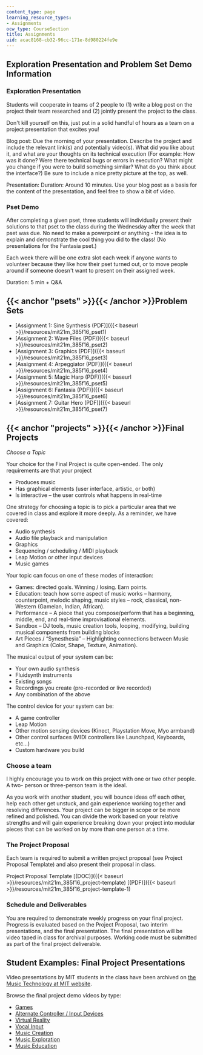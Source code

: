 ```yaml
---
content_type: page
learning_resource_types:
- Assignments
ocw_type: CourseSection
title: Assignments
uid: acac8168-cb32-96cc-171e-8d980224fe9e
---
```


Exploration Presentation and Problem Set Demo Information
---------------------------------------------------------

### Exploration Presentation

Students will cooperate in teams of 2 people to (1) write a blog post on the project their team researched and (2) jointly present the project to the class.

Don't kill yourself on this, just put in a solid handful of hours as a team on a project presentation that excites you!

Blog post: Due the morning of your presentation. Describe the project and include the relevant link(s) and potentially video(s). What did you like about it, and what are your thoughts on its technical execution (For example: How was it done? Were there technical bugs or errors in execution? What might you change if you were to build something similar? What do you think about the interface?) Be sure to include a nice pretty picture at the top, as well.

Presentation: Duration: Around 10 minutes. Use your blog post as a basis for the content of the presentation, and feel free to show a bit of video.

### Pset Demo

After completing a given pset, three students will individually present their solutions to that pset to the class during the Wednesday after the week that pset was due. No need to make a powerpoint or anything - the idea is to explain and demonstrate the cool thing you did to the class! (No presentations for the Fantasia pset.)

Each week there will be one extra slot each week if anyone wants to volunteer because they like how their pset turned out, or to move people around if someone doesn't want to present on their assigned week.

Duration: 5 min + Q&A

{{< anchor "psets" >}}{{< /anchor >}}Problem Sets
-------------------------------------------------

*   [Assignment 1: Sine Synthesis (PDF)]({{< baseurl >}}/resources/mit21m_385f16_pset1)
*   [Assignment 2: Wave Files (PDF)]({{< baseurl >}}/resources/mit21m_385f16_pset2)
*   [Assignment 3: Graphics (PDF)]({{< baseurl >}}/resources/mit21m_385f16_pset3)
*   [Assignment 4: Arpeggiator (PDF)]({{< baseurl >}}/resources/mit21m_385f16_pset4)
*   [Assignment 5: Magic Harp (PDF)]({{< baseurl >}}/resources/mit21m_385f16_pset5)
*   [Assignment 6: Fantasia (PDF)]({{< baseurl >}}/resources/mit21m_385f16_pset6)
*   [Assignment 7: Guitar Hero (PDF)]({{< baseurl >}}/resources/mit21m_385f16_pset7)

{{< anchor "projects" >}}{{< /anchor >}}Final Projects
------------------------------------------------------

_Choose a Topic_

Your choice for the Final Project is quite open-ended. The only requirements are that your project

*   Produces music
*   Has graphical elements (user interface, artistic, or both)
*   Is interactive – the user controls what happens in real-time

One strategy for choosing a topic is to pick a particular area that we covered in class and explore it more deeply. As a reminder, we have covered:

*   Audio synthesis
*   Audio file playback and manipulation
*   Graphics
*   Sequencing / scheduling / MIDI playback
*   Leap Motion or other input devices
*   Music games

Your topic can focus on one of these modes of interaction:

*   Games: directed goals. Winning / losing. Earn points.
*   Education: teach how some aspect of music works – harmony, counterpoint, melodic shaping, music styles – rock, classical, non-Western (Gamelan, Indian, African).
*   Performance – A piece that you compose/perform that has a beginning, middle, end, and real-time improvisational elements.
*   Sandbox – DJ tools, music creation tools, looping, modifying, building musical components from building blocks
*   Art Pieces / “Synesthesia” – Highlighting connections between Music and Graphics (Color, Shape, Texture, Animation).

The musical output of your system can be:

*   Your own audio synthesis
*   Fluidsynth instruments
*   Existing songs
*   Recordings you create (pre-recorded or live recorded)
*   Any combination of the above

The control device for your system can be:

*   A game controller
*   Leap Motion
*   Other motion sensing devices (Kinect, Playstation Move, Myo armband)
*   Other control surfaces (MIDI controllers like Launchpad, Keyboards, etc...)
*   Custom hardware you build

### Choose a team

I highly encourage you to work on this project with one or two other people. A two- person or three-person team is the ideal.

As you work with another student, you will bounce ideas off each other, help each other get unstuck, and gain experience working together and resolving differences. Your project can be bigger in scope or be more refined and polished. You can divide the work based on your relative strengths and will gain experience breaking down your project into modular pieces that can be worked on by more than one person at a time.

### The Project Proposal

Each team is required to submit a written project proposal (see Project Proposal Template) and also present their proposal in class.

Project Proposal Template [(DOC)]({{< baseurl >}}/resources/mit21m_385f16_project-template) [(PDF)]({{< baseurl >}}/resources/mit21m_385f16_project-template-1)

### Schedule and Deliverables

You are required to demonstrate weekly progress on your final project. Progress is evaluated based on the Project Proposal, two interim presentations, and the final presentation. The final presentation will be video taped in class for archival purposes. Working code must be submitted as part of the final project deliverable.

Student Examples: Final Project Presentations
---------------------------------------------

Video presentations by MIT students in the class have been archived on [the Music Technology at MIT website](https://musictech.mit.edu/).

Browse the final project demo videos by type:

*   [Games](https://musictech.mit.edu/imsprj/game)
*   [Alternate Controller / Input Devices](https://musictech.mit.edu/imsprj/controllers)
*   [Virtual Reality](https://musictech.mit.edu/imsprj/vr)
*   [Vocal Input](https://musictech.mit.edu/imsprj/vocal)
*   [Music Creation](https://musictech.mit.edu/imsprj/creation)
*   [Music Exploration](https://musictech.mit.edu/imsprj/exploration)
*   [Music Education](https://musictech.mit.edu/imsprj/educational)